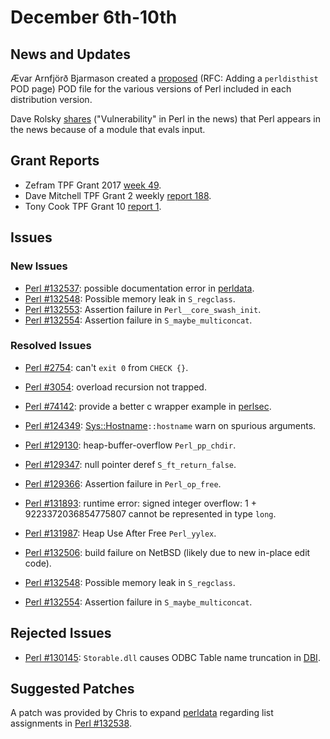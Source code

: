 # December 6th-10th

## News and Updates

Ævar Arnfjörð Bjarmason created a
[proposed](http://nntp.perl.org/group/perl.perl5.porters/247790) (RFC:
Adding a `perldisthist` POD page) POD file for the various versions of
Perl included in each distribution version.

Dave Rolsky
[shares](http://nntp.perl.org/group/perl.perl5.porters/247880)
("Vulnerability" in Perl in the news) that Perl appears in the news
because of a module that evals input.

## Grant Reports

* Zefram TPF Grant 2017
  [week 49](http://nntp.perl.org/group/perl.perl5.porters/247902).
* Dave Mitchell TPF Grant 2 weekly
  [report 188](http://nntp.perl.org/group/perl.perl5.porters/247904).
* Tony Cook TPF Grant 10
  [report 1](http://nntp.perl.org/group/perl.perl5.porters/247828).

## Issues

### New Issues

* [Perl #132537](http://rt.perl.org/Ticket/Display.html?id=132537):
  possible documentation error in
  [perldata](http://metacpan.org/pod/perldata).
* [Perl #132548](http://rt.perl.org/Ticket/Display.html?id=132548):
  Possible memory leak in `S_regclass`.
* [Perl #132553](http://rt.perl.org/Ticket/Display.html?id=132553):
  Assertion failure in `Perl__core_swash_init`.
* [Perl #132554](http://rt.perl.org/Ticket/Display.html?id=132554):
  Assertion failure in `S_maybe_multiconcat`.

### Resolved Issues

* [Perl #2754](http://rt.perl.org/Ticket/Display.html?id=2754):
  can't `exit 0` from `CHECK {}`.
* [Perl #3054](http://rt.perl.org/Ticket/Display.html?id=3054):
  overload recursion not trapped.
* [Perl #74142](http://rt.perl.org/Ticket/Display.html?id=74142):
  provide a better c wrapper example in
  [perlsec](http://metacpan.org/pod/perlsec).

* [Perl #124349](http://rt.perl.org/Ticket/Display.html?id=124349):
  [Sys::Hostname](http://metacpan.org/pod/Sys::Hostname)`::hostname`
  warn on spurious arguments.
* [Perl #129130](http://rt.perl.org/Ticket/Display.html?id=129130):
  heap-buffer-overflow `Perl_pp_chdir`.
* [Perl #129347](http://rt.perl.org/Ticket/Display.html?id=129347):
  null pointer deref `S_ft_return_false`.
* [Perl #129366](http://rt.perl.org/Ticket/Display.html?id=129366):
  Assertion failure in `Perl_op_free`.
* [Perl #131893](http://rt.perl.org/Ticket/Display.html?id=131893):
  runtime error: signed integer overflow: 1 + 9223372036854775807
  cannot be represented in type `long`.
* [Perl #131987](http://rt.perl.org/Ticket/Display.html?id=131987):
  Heap Use After Free `Perl_yylex`.
* [Perl #132506](http://rt.perl.org/Ticket/Display.html?id=132506):
  build failure on NetBSD (likely due to new in-place edit code).
* [Perl #132548](http://rt.perl.org/Ticket/Display.html?id=132548):
  Possible memory leak in `S_regclass`.
* [Perl #132554](http://rt.perl.org/Ticket/Display.html?id=132554):
  Assertion failure in `S_maybe_multiconcat`.

## Rejected Issues

* [Perl #130145](http://rt.perl.org/Ticket/Display.html?id=130145):
  `Storable.dll` causes ODBC Table name truncation in
  [DBI](http://metacpan.org/pod/DBI).

## Suggested Patches

A patch was provided by Chris to expand
[perldata](http://metacpan.org/pod/perldata) regarding list
assignments in
[Perl #132538](http://rt.perl.org/Ticket/Display.html?id=132538).

